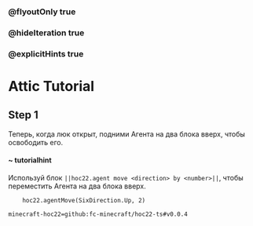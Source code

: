 ### @flyoutOnly true
### @hideIteration true
### @explicitHints true


# Attic Tutorial

## Step 1
Теперь, когда люк открыт, подними Агента на два блока вверх, чтобы освободить его.  

#### ~ tutorialhint   
Используй блок ``||hoc22.agent move <direction> by <number>||``, чтобы переместить Агента на два блока вверх.  



```ghost
    hoc22.agentMove(SixDirection.Up, 2)
```

```package
minecraft-hoc22=github:fc-minecraft/hoc22-ts#v0.0.4
```